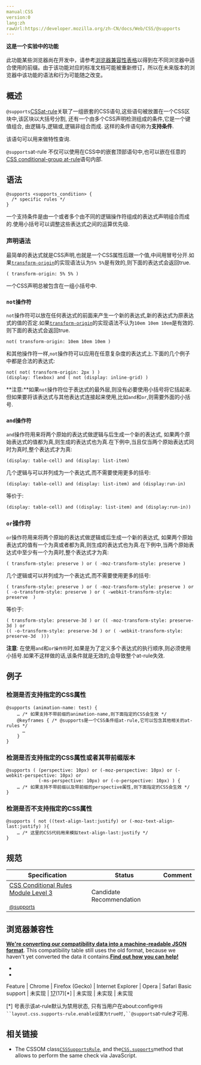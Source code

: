 ```yaml
---
manual:CSS
version:0
lang:zh
rawUrl:https://developer.mozilla.org/zh-CN/docs/Web/CSS/@supports
---
```






**这是一个实验中的功能**<br></br>此功能某些浏览器尚在开发中，请参考[浏览器兼容性表格](%32072 "")以得到在不同浏览器中适合使用的前缀。由于该功能对应的标准文档可能被重新修订，所以在未来版本的浏览器中该功能的语法和行为可能随之改变。



## 概述<a name="概述"></a>


`@supports`[CSS](%28350 "CSS")[at-rule](%28360 "en/CSS/At-rule")关联了一组嵌套的CSS语句,这些语句被放置在一个CSS区块中,该区块以大括号分割, 还有一个由多个CSS声明检测组成的条件,它是一个键值组合, 由逻辑与,逻辑或,逻辑非组合而成. 这样的条件语句称为**支持条件**.



该语句可以用来做特性查询.



`@supports`at-rule 不仅可以使用在CSS中的嵌套顶部语句中,也可以嵌在任意的[CSS conditional-group at-rule](%29346 "en/CSS/At-rule#Conditional_Group_Rules")语句内部.


## 语法<a name="Syntax"></a>

```
@supports <supports_condition> {
  /* specific rules */
}
```


一个支持条件是由一个或者多个由不同的逻辑操作符组成的表达式声明组合而成的.使用小括号可以调整这些表达式之间的运算优先级.


### 声明语法<a name="声明语法"></a>


最简单的表达式就是CSS声明,也就是一个CSS属性后跟一个值,中间用冒号分开.如果[`transform-origin`](%28234 "transform-origin CSS属性让你更改一个元素变形的原点。例如，rotate()的transform-origin 是旋转的中心点 (这个属性的应用原理是先用这个属性的负值translate该元素，进行变形，然后再用这个属性的值把元素translate回去)。")的实现语法认为`5% 5%`是有效的,则下面的表达式会返回true.


```
( transform-origin: 5% 5% )
```


一个CSS声明总被包含在一组小括号中.


### `not操作符`<a name="not操作符"></a>


`not`操作符可以放在任何表达式的前面来产生一个新的表达式,新的表达式为原表达式的值的否定.如果[`transform-origin`](%28234 "transform-origin CSS属性让你更改一个元素变形的原点。例如，rotate()的transform-origin 是旋转的中心点 (这个属性的应用原理是先用这个属性的负值translate该元素，进行变形，然后再用这个属性的值把元素translate回去)。")的实现语法不认为`10em 10em 10em`是有效的.则下面的表达式会返回true.


```
not( transform-origin: 10em 10em 10em )
```


和其他操作符一样,`not`操作符可以应用在任意复杂度的表达式上.下面的几个例子中都是合法的表达式:


```
not( not( transform-origin: 2px ) )
(display: flexbox) and ( not (display: inline-grid) )
```


**注意:**如果`not`操作符位于表达式的最外层,则没有必要使用小括号将它括起来.但如果要将该表达式与其他表达式连接起来使用,比如`and`和`or`,则需要外面的小括号.



### `and操作符`<a name="and操作符"></a>


`and`操作符用来将两个原始的表达式做逻辑与后生成一个新的表达式, 如果两个原始表达式的值都为真,则生成的表达式也为真.在下例中,当且仅当两个原始表达式同时为真时,整个表达式才为真:


```
(display: table-cell) and (display: list-item)
```


几个逻辑与可以并列成为一个表达式,而不需要使用更多的括号:


```
(display: table-cell) and (display: list-item) and (display:run-in)
```


等价于:


```
(display: table-cell) and ((display: list-item) and (display:run-in))
```

### `or`操作符<a name="or操作符"></a>


`or`操作符用来将两个原始的表达式做逻辑或后生成一个新的表达式, 如果两个原始表达式的值有一个为真或者都为真,则生成的表达式也为真.在下例中,当两个原始表达式中至少有一个为真时,整个表达式才为真:


```
( transform-style: preserve ) or ( -moz-transform-style: preserve )
```


几个逻辑或可以并列成为一个表达式,而不需要使用更多的括号:


```
( transform-style: preserve ) or ( -moz-transform-style: preserve ) or 
( -o-transform-style: preserve ) or ( -webkit-transform-style: preserve  )
```


等价于:


```
( transform-style: preserve-3d ) or (( -moz-transform-style: preserve-3d ) or 
(( -o-transform-style: preserve-3d ) or ( -webkit-transform-style: preserve-3d  )))
```


**注意**: 在使用`and`和`or操作符`时,如果是为了定义多个表达式的执行顺序,则必须使用小括号.如果不这样做的话,该条件就是无效的,会导致整个at-rule失效.



## 例子<a name="例子"></a>

### 检测是否支持指定的CSS属性<a name="检测是否支持指定的CSS属性"></a>

```
@supports (animation-name: test) {
    … /* 如果支持不带前缀的animation-name,则下面指定的CSS会生效 */
    @keyframes { /* @supports是一个CSS条件组at-rule,它可以包含其他相关的at-rules */
      …
    }
}
```

### 检测是否支持指定的CSS属性或者其带前缀版本<a name="检测是否支持指定的CSS属性或者其带前缀版本"></a>

```
@supports ( (perspective: 10px) or (-moz-perspective: 10px) or (-webkit-perspective: 10px) or
            (-ms-perspective: 10px) or (-o-perspective: 10px) ) {
    … /* 如果支持不带前缀以及带前缀的perspective属性,则下面指定的CSS会生效 */
}
```

### 检测是否不支持指定的CSS属性<a name="检测是否不支持指定的CSS属性"></a>

```
@supports ( not ((text-align-last:justify) or (-moz-text-align-last:justify) ){
    … /* 这里的CSS代码用来模拟text-align-last:justify */
}
```

## 规范<a name="规范"></a>

Specification | Status | Comment 
 ---  |  ---  |  ---  | 
[CSS Conditional Rules Module Level 3<br></br><small>@supports</small>](%32074 "") | Candidate Recommendation |  


## 浏览器兼容性<a name="Browser_compatibility"></a>


**[We&#39;re converting our compatibility data into a machine-readable JSON format](%3344 "")**. This compatibility table still uses the old format, because we haven&#39;t yet converted the data it contains.**[Find out how you can help!](%3392 "")**


* 
* 

Feature | Chrome | Firefox (Gecko) | Internet Explorer | Opera | Safari 
Basic support | 未实现 | [17](%4670 "Released on 2012-11-20.")(17)[*] | 未实现 | 未实现 | 未实现 





[*] 号表示该at-rule默认为禁用状态, 只有当用户在about:config`中将``layout.css.supports-rule.enable设置为true时,``@supports`at-rule才可用.


## 相关链接<a name="相关链接"></a>

* The CSSOM class[`CSSSupportsRule`](%2599 "该 CSSSupportsRule 接口描述了代表一个 CSS 对象@supports at-rule. 它实现了 CSSConditionRule 接口, 因此 CSSRule指定规则 和CSSGroupingRule 用一个类型值接口 12 (CSSRule.SUPPORTS_RULE)."), and the[`CSS.supports`](%4418 "CSS.supports() 静态方法返回一个 Boolean值，用来校验浏览器是否支持一个给定的CSS特性。")method that allows to perform the same check via JavaScript.



